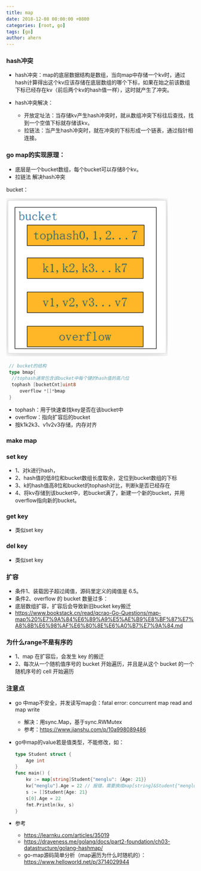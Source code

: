 ```yaml
---
title: map
date: 2018-12-08 00:00:00 +0800
categories: [root, go]
tags: [go]
author: ahern
---
```


### hash冲突

- hash冲突：map的底层数据结构是数组，当向map中存储一个kv时，通过hash计算得出这个kv应该存储在底层数组的哪个下标，如果在始之前该数组下标已经存在kv（前后两个kv的hash值一样），这时就产生了冲突。

- hash冲突解决：

  - 开放定址法：当存储kv产生hash冲突时，就从数组冲突下标往后查找，找到一个空值下标就存储该kv。
  - 拉链法：当产生hash冲突时，就在冲突的下标形成一个链表，通过指针相连接。

### go map的实现原理：

- 底层是一个bucket数组，每个bucket可以存储8个kv。
- 拉链法 解决hash冲突

bucket：

  ![Snipaste_2022-01-23_15-56-02](https://raw.githubusercontent.com/li-zeyuan/access/master/img/Snipaste_2022-01-23_15-56-02.png)![]()

  ```go
   // bucket的结构
   type bmap{
   	//tophash通常包含该bucket中每个键的hash值的高八位
   	tophash [bucketCnt]uint8
       overflow *[]*bmap
   }
  ```
  - tophash：用于快速查找key是否在该bucket中
  - overflow：指向扩容后的bucket
  - 按k1k2k3、v1v2v3存储，内存对齐

### make map

### set key

- 1、对k进行hash， 
- 2、hash值的低8位和bucket数组长度取余，定位到bucket数组的下标
- 3、k的hash值高8位和bucket的tophash对比，判断k是否已经存在
- 4、将kv存储到该bucket中，若bucket满了，新建一个新的bucket，并用overflow指向新的bucket。

### get key

- 类似set key

### del key

- 类似set key

### 扩容

- 条件1、装载因子超过阈值，源码里定义的阈值是 6.5。
- 条件2、overflow 的 bucket 数量过多：
- 底层数组扩容，扩容后会导致新旧bucket key搬迁
- https://www.bookstack.cn/read/qcrao-Go-Questions/map-map%20%E7%9A%84%E6%89%A9%E5%AE%B9%E8%BF%87%E7%A8%8B%E6%98%AF%E6%80%8E%E6%A0%B7%E7%9A%84.md

### 为什么range不是有序的
- 1、map 在扩容后，会发生 key 的搬迁
- 2、每次从一个随机值序号的 bucket 开始遍历，并且是从这个 bucket 的一个随机序号的 cell 开始遍历

### 注意点

- go 中map不安全，并发读写map会：fatal error: concurrent map read and map write

  - 解决：用sync.Map，基于sync.RWMutex
  - 参考：https://www.jianshu.com/p/10a998089486
  
- go中map的value若是值类型，不能修改，如：

  ```go
  type Student struct {
      Age int
  }
  func main() {
      kv := map[string]Student{"menglu": {Age: 21}}
      kv["menglu"].Age = 22 // 报错，需要换成map[string]&Student{"menglu": {Age: 21}}
      s := []Student{Age: 21}
      s[0].Age = 22
      fmt.Println(kv, s)
  }
  ```

  

- 参考

  - https://learnku.com/articles/35019
  - https://draveness.me/golang/docs/part2-foundation/ch03-datastructure/golang-hashmap/
  - go-map源码简单分析（map遍历为什么时随机的）：https://www.helloworld.net/p/3714029944
